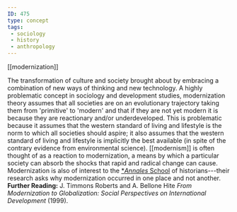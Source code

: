 ```yaml
---
ID: 475
type: concept
tags: 
 - sociology
 - history
 - anthropology
---
```


[[modernization]]

 The
transformation of culture and society brought about by embracing a
combination of new ways of thinking and new technology. A highly
problematic concept in sociology and development studies, modernization
theory assumes that all societies are on an evolutionary trajectory
taking them from 'primitive' to 'modern' and that if they are not yet
modern it is because they are reactionary and/or underdeveloped. This is
problematic because it assumes that the western standard of living and
lifestyle is the norm to which all societies should aspire; it also
assumes that the western standard of living and lifestyle is implicitly
the best available (in spite of the contrary evidence from environmental
science). [[modernism]] is
often thought of as a reaction to modernization, a means by which a
particular society can absorb the shocks that rapid and radical change
can cause. Modernization is also of interest to the [**Annales*
School](#X67afb13251965b90031d02df55078760da92cc2) of historians---their
research asks why modernization occurred in one place and not another.
**Further Reading:** J. Timmons Roberts and A. Bellone Hite *From Modernization to Globalization: Social Perspectives on International
Development* (1999).
